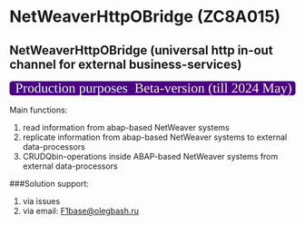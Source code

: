 # NetWeaverHttpOBridge (ZC8A015)
## NetWeaverHttpOBridge (universal http in-out channel for external business-services)

<img src="https://github.com/OlegBash599/ZC8A015/blob/main/lbl.svg"/>

Main functions:
1) read information from abap-based NetWeaver systems
2) replicate information from abap-based NetWeaver systems to external data-processors
3) CRUDQbin-operations inside ABAP-based NetWeaver systems from external data-processors


###Solution support: 
1) via issues
2) via email: F1base@olegbash.ru

